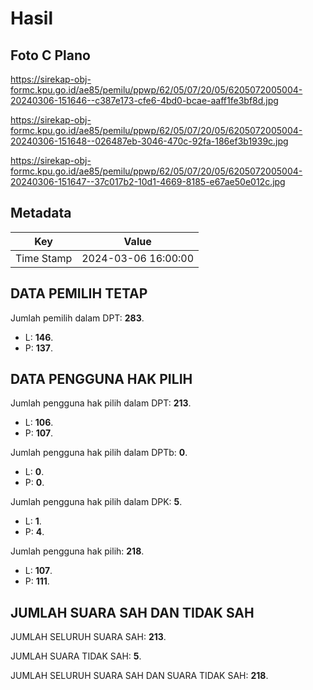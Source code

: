 # Hasil

## Foto C Plano

https://sirekap-obj-formc.kpu.go.id/ae85/pemilu/ppwp/62/05/07/20/05/6205072005004-20240306-151646--c387e173-cfe6-4bd0-bcae-aaff1fe3bf8d.jpg

https://sirekap-obj-formc.kpu.go.id/ae85/pemilu/ppwp/62/05/07/20/05/6205072005004-20240306-151648--026487eb-3046-470c-92fa-186ef3b1939c.jpg

https://sirekap-obj-formc.kpu.go.id/ae85/pemilu/ppwp/62/05/07/20/05/6205072005004-20240306-151647--37c017b2-10d1-4669-8185-e67ae50e012c.jpg


## Metadata

| Key        | Value               |
| ---------- | ------------------- |
| Time Stamp | 2024-03-06 16:00:00 |


## DATA PEMILIH TETAP

Jumlah pemilih dalam DPT: **283**.
 * L: **146**.
 * P: **137**.

## DATA PENGGUNA HAK PILIH

Jumlah pengguna hak pilih dalam DPT: **213**.
 * L: **106**.
 * P: **107**.

Jumlah pengguna hak pilih dalam DPTb: **0**.
 * L: **0**.
 * P: **0**.

Jumlah pengguna hak pilih dalam DPK: **5**.
 * L: **1**.
 * P: **4**.

Jumlah pengguna hak pilih: **218**.
 * L: **107**.
 * P: **111**.

## JUMLAH SUARA SAH DAN TIDAK SAH

JUMLAH SELURUH SUARA SAH: **213**.

JUMLAH SUARA TIDAK SAH: **5**.

JUMLAH SELURUH SUARA SAH DAN SUARA TIDAK SAH: **218**.


